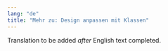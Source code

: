 ```yaml
---
lang: "de"
title: "Mehr zu: Design anpassen mit Klassen"
---
```

Translation to be added _after_ English text completed.
